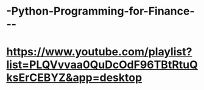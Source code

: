# -Python-Programming-for-Finance---
# https://www.youtube.com/playlist?list=PLQVvvaa0QuDcOdF96TBtRtuQksErCEBYZ&app=desktop

